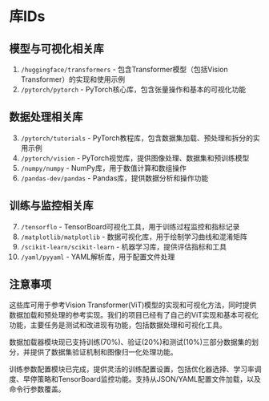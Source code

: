 # 库IDs

## 模型与可视化相关库

1. `/huggingface/transformers` - 包含Transformer模型（包括Vision Transformer）的实现和使用示例
2. `/pytorch/pytorch` - PyTorch核心库，包含张量操作和基本的可视化功能

## 数据处理相关库

3. `/pytorch/tutorials` - PyTorch教程库，包含数据集加载、预处理和拆分的实用示例
4. `/pytorch/vision` - PyTorch视觉库，提供图像处理、数据集和预训练模型
5. `/numpy/numpy` - NumPy库，用于数值计算和数组操作
6. `/pandas-dev/pandas` - Pandas库，提供数据分析和操作功能

## 训练与监控相关库

7. `/tensorflo` - TensorBoard可视化工具，用于训练过程监控和指标记录
8. `/matplotlib/matplotlib` - 数据可视化库，用于绘制学习曲线和混淆矩阵
9. `/scikit-learn/scikit-learn` - 机器学习库，提供评估指标和工具
10. `/yaml/pyyaml` - YAML解析库，用于配置文件处理

## 注意事项

这些库可用于参考Vision Transformer(ViT)模型的实现和可视化方法，同时提供数据加载和预处理的参考实现。我们的项目已经有了自己的ViT实现和基本可视化功能，主要任务是测试和改进现有功能，包括数据处理和可视化工具。

数据加载器模块现已支持训练(70%)、验证(20%)和测试(10%)三部分数据集的划分，并提供了数据集验证机制和图像归一化处理功能。

训练参数配置模块已完成，提供灵活的训练配置设置，包括优化器选择、学习率调度、早停策略和TensorBoard监控功能。支持从JSON/YAML配置文件加载，以及命令行参数覆盖。

